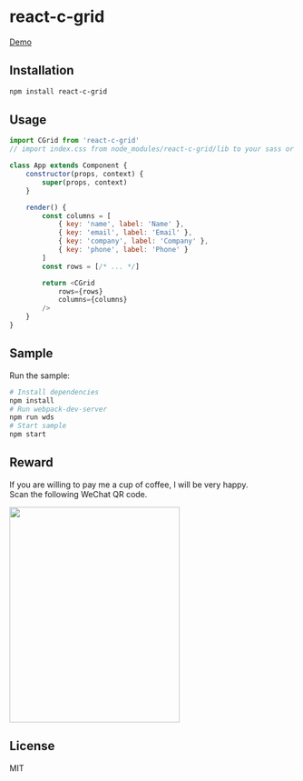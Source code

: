 react-c-grid
=========================

[Demo](http://www.sherlockkong.com/) 

## Installation
```bash
npm install react-c-grid
```

## Usage
```javascript
import CGrid from 'react-c-grid'
// import index.css from node_modules/react-c-grid/lib to your sass or less file.

class App extends Component {
    constructor(props, context) {
        super(props, context)
    }

    render() {
        const columns = [
            { key: 'name', label: 'Name' },
            { key: 'email', label: 'Email' },
            { key: 'company', label: 'Company' },
            { key: 'phone', label: 'Phone' }
        ]
        const rows = [/* ... */]

        return <CGrid 
            rows={rows} 
            columns={columns} 
        />
    }
}
```
## Sample

Run the sample:
```bash
# Install dependencies
npm install
# Run webpack-dev-server
npm run wds
# Start sample
npm start
```

## Reward

If you are willing to pay me a cup of coffee, I will be very happy.<br/>
Scan the following WeChat QR code.

<img src="http://www.sherlockkong.com/images/payme.jpeg" width="300" height="379">

## License

MIT
